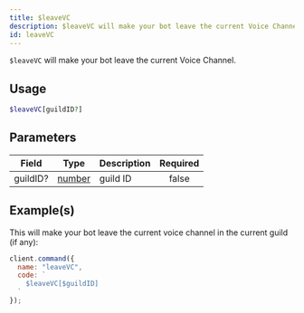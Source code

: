 ```yaml
---
title: $leaveVC
description: $leaveVC will make your bot leave the current Voice Channel.
id: leaveVC
---
```


`$leaveVC` will make your bot leave the current Voice Channel.

## Usage

```php
$leaveVC[guildID?]
```

## Parameters

| Field    | Type                                                                                              | Description | Required |
| -------- | ------------------------------------------------------------------------------------------------- | ----------- | :------: |
| guildID? | [number](https://developer.mozilla.org/en-US/docs/Web/JavaScript/Reference/Global_Objects/Number) | guild ID    |  false   |

## Example(s)

This will make your bot leave the current voice channel in the current guild (if any):

```javascript
client.command({
  name: "leaveVC",
  code: `
    $leaveVC[$guildID]
  `
});
```
